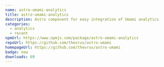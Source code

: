 ```yaml
---
name: astro-umami-analytics
title: astro-umami-analytics
description: Astro component for easy integration of Umami analytics
categories:
  - analytics
  - recent
npmUrl: https://www.npmjs.com/package/astro-umami-analytics
repoUrl: https://github.com/thevrus/astro-umami
homepageUrl: https://github.com/thevrus/astro-umami
badge: new
downloads: 69
---
```

